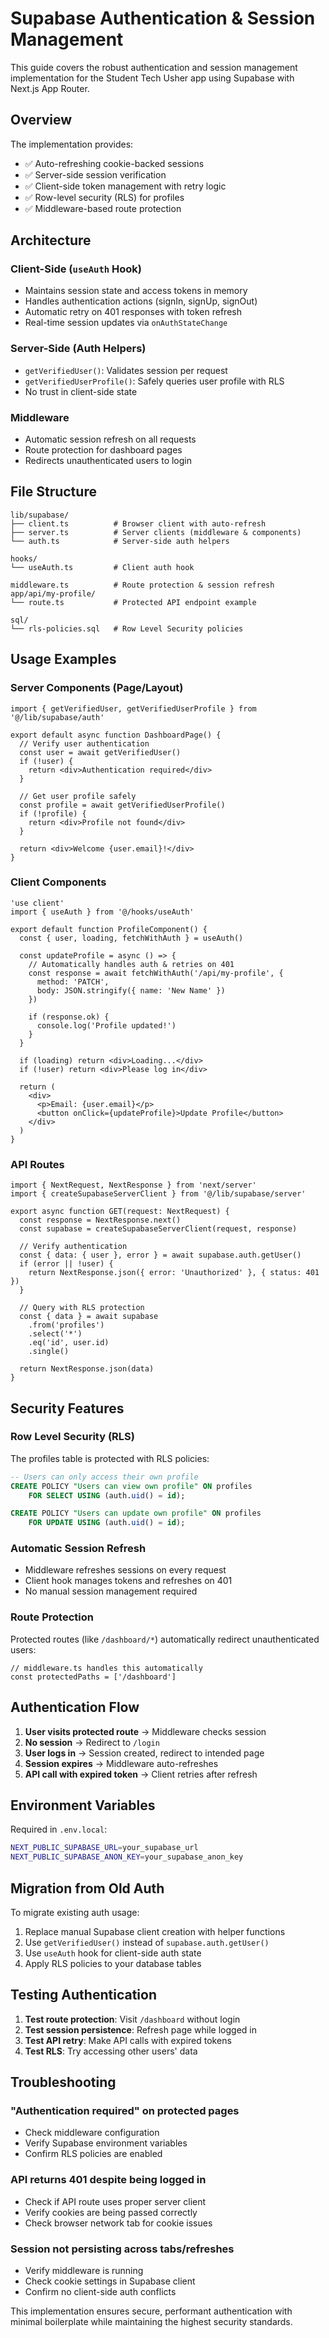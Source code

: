 # Supabase Authentication & Session Management

This guide covers the robust authentication and session management implementation for the Student Tech Usher app using Supabase with Next.js App Router.

## Overview

The implementation provides:
- ✅ Auto-refreshing cookie-backed sessions
- ✅ Server-side session verification
- ✅ Client-side token management with retry logic
- ✅ Row-level security (RLS) for profiles
- ✅ Middleware-based route protection

## Architecture

### Client-Side (`useAuth` Hook)
- Maintains session state and access tokens in memory
- Handles authentication actions (signIn, signUp, signOut)
- Automatic retry on 401 responses with token refresh
- Real-time session updates via `onAuthStateChange`

### Server-Side (Auth Helpers)
- `getVerifiedUser()`: Validates session per request
- `getVerifiedUserProfile()`: Safely queries user profile with RLS
- No trust in client-side state

### Middleware
- Automatic session refresh on all requests
- Route protection for dashboard pages
- Redirects unauthenticated users to login

## File Structure

```
lib/supabase/
├── client.ts          # Browser client with auto-refresh
├── server.ts          # Server clients (middleware & components)
└── auth.ts            # Server-side auth helpers

hooks/
└── useAuth.ts         # Client auth hook

middleware.ts          # Route protection & session refresh
app/api/my-profile/
└── route.ts           # Protected API endpoint example

sql/
└── rls-policies.sql   # Row Level Security policies
```

## Usage Examples

### Server Components (Page/Layout)

```tsx
import { getVerifiedUser, getVerifiedUserProfile } from '@/lib/supabase/auth'

export default async function DashboardPage() {
  // Verify user authentication
  const user = await getVerifiedUser()
  if (!user) {
    return <div>Authentication required</div>
  }

  // Get user profile safely
  const profile = await getVerifiedUserProfile()
  if (!profile) {
    return <div>Profile not found</div>
  }

  return <div>Welcome {user.email}!</div>
}
```

### Client Components

```tsx
'use client'
import { useAuth } from '@/hooks/useAuth'

export default function ProfileComponent() {
  const { user, loading, fetchWithAuth } = useAuth()

  const updateProfile = async () => {
    // Automatically handles auth & retries on 401
    const response = await fetchWithAuth('/api/my-profile', {
      method: 'PATCH',
      body: JSON.stringify({ name: 'New Name' })
    })
    
    if (response.ok) {
      console.log('Profile updated!')
    }
  }

  if (loading) return <div>Loading...</div>
  if (!user) return <div>Please log in</div>

  return (
    <div>
      <p>Email: {user.email}</p>
      <button onClick={updateProfile}>Update Profile</button>
    </div>
  )
}
```

### API Routes

```tsx
import { NextRequest, NextResponse } from 'next/server'
import { createSupabaseServerClient } from '@/lib/supabase/server'

export async function GET(request: NextRequest) {
  const response = NextResponse.next()
  const supabase = createSupabaseServerClient(request, response)
  
  // Verify authentication
  const { data: { user }, error } = await supabase.auth.getUser()
  if (error || !user) {
    return NextResponse.json({ error: 'Unauthorized' }, { status: 401 })
  }

  // Query with RLS protection
  const { data } = await supabase
    .from('profiles')
    .select('*')
    .eq('id', user.id)
    .single()

  return NextResponse.json(data)
}
```

## Security Features

### Row Level Security (RLS)

The profiles table is protected with RLS policies:

```sql
-- Users can only access their own profile
CREATE POLICY "Users can view own profile" ON profiles
    FOR SELECT USING (auth.uid() = id);

CREATE POLICY "Users can update own profile" ON profiles
    FOR UPDATE USING (auth.uid() = id);
```

### Automatic Session Refresh

- Middleware refreshes sessions on every request
- Client hook manages tokens and refreshes on 401
- No manual session management required

### Route Protection

Protected routes (like `/dashboard/*`) automatically redirect unauthenticated users:

```tsx
// middleware.ts handles this automatically
const protectedPaths = ['/dashboard']
```

## Authentication Flow

1. **User visits protected route** → Middleware checks session
2. **No session** → Redirect to `/login`
3. **User logs in** → Session created, redirect to intended page
4. **Session expires** → Middleware auto-refreshes
5. **API call with expired token** → Client retries after refresh

## Environment Variables

Required in `.env.local`:

```bash
NEXT_PUBLIC_SUPABASE_URL=your_supabase_url
NEXT_PUBLIC_SUPABASE_ANON_KEY=your_supabase_anon_key
```

## Migration from Old Auth

To migrate existing auth usage:

1. Replace manual Supabase client creation with helper functions
2. Use `getVerifiedUser()` instead of `supabase.auth.getUser()`
3. Use `useAuth` hook for client-side auth state
4. Apply RLS policies to your database tables

## Testing Authentication

1. **Test route protection**: Visit `/dashboard` without login
2. **Test session persistence**: Refresh page while logged in
3. **Test API retry**: Make API calls with expired tokens
4. **Test RLS**: Try accessing other users' data

## Troubleshooting

### "Authentication required" on protected pages
- Check middleware configuration
- Verify Supabase environment variables
- Confirm RLS policies are enabled

### API returns 401 despite being logged in
- Check if API route uses proper server client
- Verify cookies are being passed correctly
- Check browser network tab for cookie issues

### Session not persisting across tabs/refreshes
- Verify middleware is running
- Check cookie settings in Supabase client
- Confirm no client-side auth conflicts

This implementation ensures secure, performant authentication with minimal boilerplate while maintaining the highest security standards.